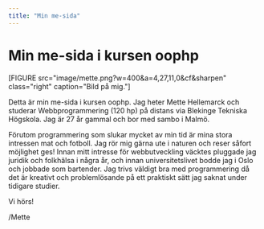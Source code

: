```yaml
---
title: "Min me-sida"
---
```

Min me-sida i kursen oophp
=========================

<!-- Detta innehåll är skrivet i markdown och du hittar innehållet i filen `content/index.md`. -->

[FIGURE src="image/mette.png?w=400&a=4,27,11,0&cf&sharpen" class="right" caption="Bild på mig."]

Detta är min me-sida i kursen oophp. Jag heter Mette Hellemarck och studerar Webbprogrammering (120 hp) på distans via Blekinge Tekniska Högskola. Jag är 27 år gammal och bor med sambo i Malmö.

Förutom programmering som slukar mycket av min tid är mina stora intressen mat och fotboll. Jag rör mig gärna ute i naturen och reser såfort möjlighet ges! Innan mitt intresse för webbutveckling väcktes pluggade jag juridik och folkhälsa i några år, och innan universitetslivet bodde jag i Oslo och jobbade som bartender. Jag trivs väldigt bra med programmering då det är kreativt och problemlösande på ett praktiskt sätt jag saknat under tidigare studier.

Vi hörs!

/Mette
